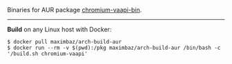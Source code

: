 Binaries for AUR package [chromium-vaapi-bin][1].

-------------------------------------------------

**Build** on any Linux host with Docker:

```
$ docker pull maximbaz/arch-build-aur
$ docker run --rm -v $(pwd):/pkg maximbaz/arch-build-aur /bin/bash -c '/build.sh chromium-vaapi'
```


[1]: https://aur.archlinux.org/packages/chromium-vaapi-bin/
